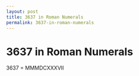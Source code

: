 ```yaml
---
layout: post
title: 3637 in Roman Numerals
permalink: 3637-in-roman-numerals
---
```


# 3637 in Roman Numerals

3637 = MMMDCXXXVII
